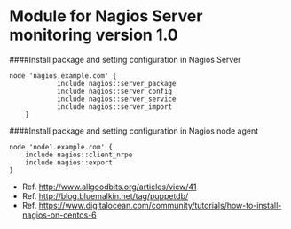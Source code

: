 Module for Nagios Server monitoring version 1.0
==============================================

####Install package and setting configuration in Nagios Server

	node 'nagios.example.com' {
                include nagios::server_package
                include nagios::server_config
                include nagios::server_service
                include nagios::server_import
        }


####Install package and setting configuration in Nagios node agent
	
	node 'node1.example.com' {
 		include nagios::client_nrpe
 		include nagios::export
	}


- Ref. http://www.allgoodbits.org/articles/view/41
- Ref. http://blog.bluemalkin.net/tag/puppetdb/
- Ref. https://www.digitalocean.com/community/tutorials/how-to-install-nagios-on-centos-6
